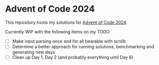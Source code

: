 # Advent of Code 2024

This repository hosts my solutions for [Advent of Code 2024](https://adventofcode.com/2024/)

Currently WIP with the following items on my TODO
- [ ] Make input parsing once and for all bearable with scnlib
- [ ] Determine a better approach for running solutions, benchmarking and generating new days
- [ ] Clean up Day 1, Day 2 (and probably everything until Day 6)
